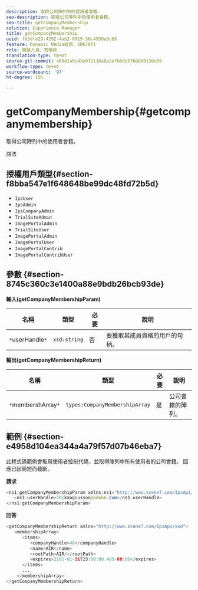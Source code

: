 ```yaml
---
description: 取得公司陣列中的使用者會籍。
seo-description: 取得公司陣列中的使用者會籍。
seo-title: getCompanyMembership
solution: Experience Manager
title: getCompanyMembership
uuid: fb3dfe29-4292-4ab2-8015-36c4930a9c05
feature: Dynamic Media經典，SDK/API
role: 開發人員、管理員
translation-type: tm+mt
source-git-commit: 469d1a5c43a972116a8a2efb0de5708800130a99
workflow-type: tm+mt
source-wordcount: '97'
ht-degree: 15%

---
```



# getCompanyMembership{#getcompanymembership}

取得公司陣列中的使用者會籍。

語法

## 授權用戶類型{#section-f8bba547e1f648648be99dc48fd72b5d}

* `IpsUser`
* `IpsAdmin`
* `IpsCompanyAdmin`
* `TrialSiteAdmin`
* `ImagePortalAdmin`
* `TrialSiteUser`
* `ImagePortalAdmin`
* `ImagePortalUser`
* `ImagePortalContrib`
* `ImagePortalContribUser`

## 參數 {#section-8745c360c3e1400a88e9bdb26bcb93de}

**輸入(getCompanyMembershipParam)**

| 名稱 | 類型 | 必要 | 說明 |
|---|---|---|---|
| `*`userHandle`*` | `xsd:string` | 否 | 要獲取其成員資格的用戶的句柄。 |

**輸出(getCompanyMembershipReturn)**

| 名稱 | 類型 | 必要 | 說明 |
|---|---|---|---|
| `*`membershArray`*` | `types:CompanyMembershipArray` | 是 | 公司會籍的陣列。 |

## 範例 {#section-e4958d104ea344a4a79f57d07b46eba7}

此程式碼範例會取用使用者控制代碼，並取得陣列中所有使用者的公司會籍。 回應已因簡短而截斷。

**請求**

```java
<ns1:getCompanyMembershipParam xmlns:ns1="http://www.scene7.com/IpsApi/xsd">
   <ns1:userHandle>70|kmagnusson@adobe.com</ns1:userHandle>
</ns1:getCompanyMembershipParam>
```

**回答**

```java
<getCompanyMembershipReturn xmlns="http://www.scene7.com/IpsApi/xsd">
   <membershipArray>
      <items>
         <companyHandle>48</companyHandle>
         <name>AIR</name>
         <rootPath>AIR/</rootPath>
         <expires>2101-01-31T23:00:00.485-08:00</expires>
      </items>
      ...
    </membershipArray>
</getCompanyMembershipReturn>
```

